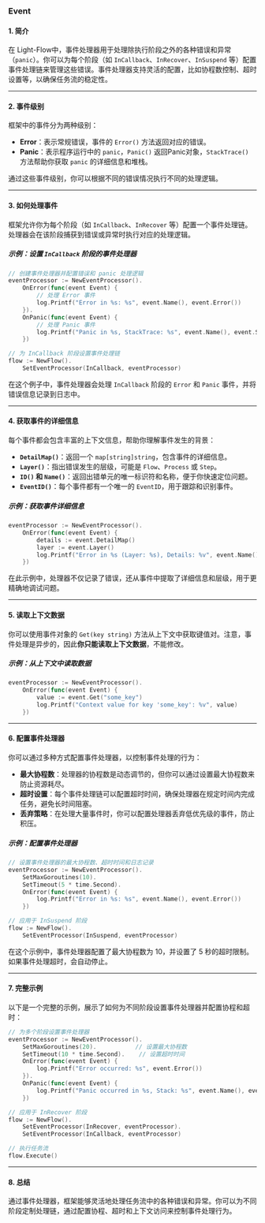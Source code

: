 ### Event

#### 1. 简介

在 Light-Flow中，事件处理器用于处理除执行阶段之外的各种错误和异常（`panic`）。你可以为每个阶段（如 `InCallback`、`InRecover`、`InSuspend` 等）配置事件处理链来管理这些错误。事件处理器支持灵活的配置，比如协程数控制、超时设置等，以确保任务流的稳定性。

---

#### 2. 事件级别

框架中的事件分为两种级别：

- **Error**：表示常规错误，事件的 `Error()` 方法返回对应的错误。
- **Panic**：表示程序运行中的 `panic`，`Panic()` 返回Panic对象，`StackTrace()` 方法帮助你获取 `panic` 的详细信息和堆栈。

通过这些事件级别，你可以根据不同的错误情况执行不同的处理逻辑。

---

#### 3. 如何处理事件

框架允许你为每个阶段（如 `InCallback`、`InRecover` 等）配置一个事件处理链。处理器会在该阶段捕获到错误或异常时执行对应的处理逻辑。

##### 示例：设置 `InCallback` 阶段的事件处理器

```go
// 创建事件处理器并配置错误和 panic 处理逻辑
eventProcessor := NewEventProcessor().
    OnError(func(event Event) {
        // 处理 Error 事件
        log.Printf("Error in %s: %s", event.Name(), event.Error())
    }).
    OnPanic(func(event Event) {
        // 处理 Panic 事件
        log.Printf("Panic in %s, StackTrace: %s", event.Name(), event.StackTrace())
    })

// 为 InCallback 阶段设置事件处理链
flow := NewFlow().
    SetEventProcessor(InCallback, eventProcessor)
```

在这个例子中，事件处理器会处理 `InCallback` 阶段的 `Error` 和 `Panic` 事件，并将错误信息记录到日志中。

---

#### 4. 获取事件的详细信息

每个事件都会包含丰富的上下文信息，帮助你理解事件发生的背景：

- **`DetailMap()`**：返回一个 `map[string]string`，包含事件的详细信息。
- **`Layer()`**：指出错误发生的层级，可能是 `Flow`、`Process` 或 `Step`。
- **`ID()` 和 `Name()`**：返回出错单元的唯一标识符和名称，便于你快速定位问题。
- **`EventID()`**：每个事件都有一个唯一的 `EventID`，用于跟踪和识别事件。

##### 示例：获取事件详细信息

```go
eventProcessor := NewEventProcessor().
    OnError(func(event Event) {
        details := event.DetailMap()
        layer := event.Layer()
        log.Printf("Error in %s (Layer: %s), Details: %v", event.Name(), layer, details)
    })
```

在此示例中，处理器不仅记录了错误，还从事件中提取了详细信息和层级，用于更精确地调试问题。

---

#### 5. 读取上下文数据

你可以使用事件对象的 `Get(key string)` 方法从上下文中获取键值对。注意，事件处理是异步的，因此**你只能读取上下文数据**，不能修改。

##### 示例：从上下文中读取数据

```go
eventProcessor := NewEventProcessor().
    OnError(func(event Event) {
        value := event.Get("some_key")
        log.Printf("Context value for key 'some_key': %v", value)
    })
```

---

#### 6. 配置事件处理器

你可以通过多种方式配置事件处理器，以控制事件处理的行为：

- **最大协程数**：处理器的协程数是动态调节的，但你可以通过设置最大协程数来防止资源耗尽。
- **超时设置**：每个事件处理链可以配置超时时间，确保处理器在规定时间内完成任务，避免长时间阻塞。
- **丢弃策略**：在处理大量事件时，你可以配置处理器丢弃低优先级的事件，防止积压。

##### 示例：配置事件处理器

```go
// 设置事件处理器的最大协程数、超时时间和日志记录
eventProcessor := NewEventProcessor().
    SetMaxGoroutines(10).
    SetTimeout(5 * time.Second).
    OnError(func(event Event) {
        log.Printf("Error in %s: %s", event.Name(), event.Error())
    })

// 应用于 InSuspend 阶段
flow := NewFlow().
    SetEventProcessor(InSuspend, eventProcessor)
```

在这个示例中，事件处理器配置了最大协程数为 10，并设置了 5 秒的超时限制。如果事件处理超时，会自动停止。

---

#### 7. 完整示例

以下是一个完整的示例，展示了如何为不同阶段设置事件处理器并配置协程和超时：

```go
// 为多个阶段设置事件处理器
eventProcessor := NewEventProcessor().
    SetMaxGoroutines(20).           // 设置最大协程数
    SetTimeout(10 * time.Second).    // 设置超时时间
    OnError(func(event Event) {
        log.Printf("Error occurred: %s", event.Error())
    }).
    OnPanic(func(event Event) {
        log.Printf("Panic occurred in %s, Stack: %s", event.Name(), event.StackTrace())
    })

// 应用于 InRecover 阶段
flow := NewFlow().
    SetEventProcessor(InRecover, eventProcessor).
    SetEventProcessor(InCallback, eventProcessor)

// 执行任务流
flow.Execute()
```

---

#### 8. 总结

通过事件处理器，框架能够灵活地处理任务流中的各种错误和异常。你可以为不同阶段定制处理链，通过配置协程、超时和上下文访问来控制事件处理行为。